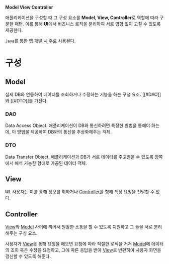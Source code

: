 **Model View Controller**

애플리케이션을 구성할 때 그 구성 요소를 **Model, View, Controller**로 역할에 따라 구분한 패턴. 이를 통해 **UI**에서 비즈니스 로직을 분리하여 서로 영향 없이 고칠 수 있도록 제공한다.

`Java`를 통한 앱 개발 시 주로 사용된다.

# 구성
## Model
실제 DB와 연동하여 데이터를 조회하거나 수정하는 기능을 하는 구성 요소.  [[#DAO]]와 [[#DTO]]를 가진다.

### DAO
Data Access Object. 애플리케이션이 DB와 통신하려면 특정한 방법을 통해야 하는데, 이 방법을 제공하여 DB와의 통신을 추상화해주는 객체.

### DTO
Data Transfer Object. 애플리케이션과 DB가 서로 데이터를 주고받을 수 있도록 양쪽에서 해석 가능한 형태로 가공된 데이터 객체.

## View
**UI**. 사용자는 이를 통해 정보를 취하거나 [Controller](#Controller)를 향해 특정 요청을 전달할 수 있다.

## Controller
[View](#View)와 [Model](#Model) 사이에 끼어서 원활한 소통을 할 수 있도록 지원하고 그 둘을 서로 분리해주는 구성 요소.

사용자가 [View](#View)를 통해 요청을 해오면 요청에 따라 적절한 로직을 거쳐 [Model](#Model)에 데이터의 조회 혹은 수정을 요청하고, 그에 따른 응답을 받아 [View](#View)로 반환하여 사용자 화면을 갱신할 수 있도록 해준다.
